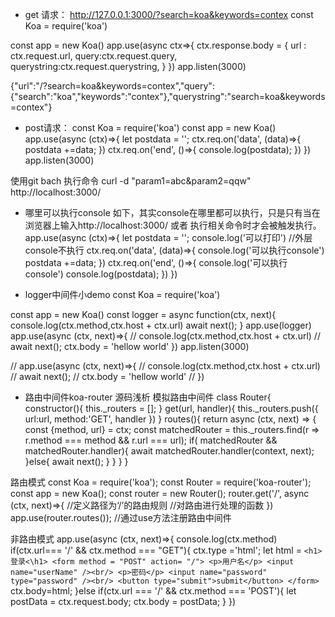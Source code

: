 - get 请求：
http://127.0.0.1:3000/?search=koa&keywords=contex
const Koa = require('koa')

const app = new Koa()
app.use(async ctx=>{
  ctx.response.body = {
    url : ctx.request.url,
    query:ctx.request.query,
    querystring:ctx.request.querystring,
  }
})
app.listen(3000)

{"url":"/?search=koa&keywords=contex","query":{"search":"koa","keywords":"contex"},"querystring":"search=koa&keywords=contex"}

- post请求：
const Koa = require('koa')
const app = new Koa()
app.use(async (ctx)=>{
  let postdata = '';
  ctx.req.on('data', (data)=>{
    postdata +=data;
  })
  ctx.req.on('end', ()=>{
    console.log(postdata);
  })
})
app.listen(3000)

使用git bach 执行命令 curl -d "param1=abc&param2=qqw" http://localhost:3000/

- 哪里可以执行console
如下，其实console在哪里都可以执行，只是只有当在浏览器上输入http://localhost:3000/ 或者 执行相关命令时才会被触发执行。
app.use(async (ctx)=>{
  let postdata = '';
  console.log('可以打印') //外层console不执行
  ctx.req.on('data', (data)=>{
      console.log('可以执行console')
    postdata +=data;
  })
  ctx.req.on('end', ()=>{
      console.log('可以执行console')
    console.log(postdata);
  })
})

- logger中间件小demo
const Koa = require('koa')

const app = new Koa()
const logger = async function(ctx, next){
  console.log(ctx.method,ctx.host + ctx.url)
  await next();
}
app.use(logger)
app.use(async (ctx, next)=>{
  // console.log(ctx.method,ctx.host + ctx.url)
  // await next();
  ctx.body = 'hellow world'
})
app.listen(3000)

// app.use(async (ctx, next)=>{
//   console.log(ctx.method,ctx.host + ctx.url)
//   await next();
//   ctx.body = 'hellow world'
// })


- 路由中间件koa-router 源码浅析
模拟路由中间件
class Router{
  constructor(){
    this._routers = [];
  }
  get(url, handler){
    this._routers.push({
      url:url,
      method:'GET',
      handler
    })
  }
  routes(){
    return async (ctx, next) => {
      const {method, url} = ctx;
      const matchedRouter = this._routers.find(r => r.method === method && r.url === url);
      if( matchedRouter &&
        matchedRouter.handler){
          await matchedRouter.handler(context, next);
        }else{
          await next();
        }
    }
  }
}

路由模式
const Koa = require('koa');
const Router = require('koa-router');
const app = new Koa();
const router = new Router();
router.get('/', async (ctx, next)=>{ //定义路径为‘/’的路由规则
                                    //对路由进行处理的函数
})
app.use(router.routes()); //通过use方法注册路由中间件

非路由模式
app.use(async (ctx, next)=>{
  console.log(ctx.method)
  if(ctx.url=== '/' && ctx.method === "GET"){
    ctx.type ='html';
    let html = `
    <h1>登录<\h1>
    <form method = "POST" action= "/">
    <p>用户名</p>
    <input name="userName" /><br/>
    <p>密码</p>
    <input name="password" type="password" /><br/>
    <button type="submit">submit</button>
    </form>
    `
    ctx.body=html;
  }else if(ctx.url === '/' && ctx.method === 'POST'){
    let postData = ctx.request.body;
    ctx.body = postData;
  }
})
